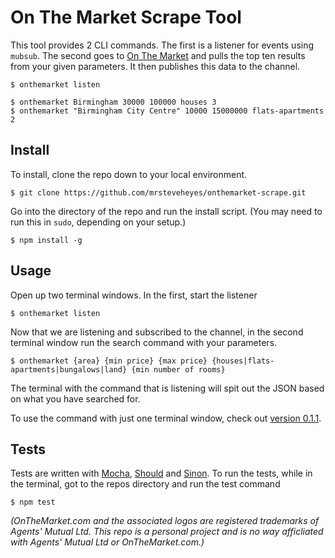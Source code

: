 # On The Market Scrape Tool

This tool provides 2 CLI commands. The first is a listener for events using `mubsub`. The second goes to [On The Market](http://onthemarket.com) and pulls the top ten results from your given parameters. It then publishes this data to the channel.

```
$ onthemarket listen

$ onthemarket Birmingham 30000 100000 houses 3
$ onthemarket "Birmingham City Centre" 10000 15000000 flats-apartments 2
```

## Install

To install, clone the repo down to your local environment.

```
$ git clone https://github.com/mrsteveheyes/onthemarket-scrape.git
```

Go into the directory of the repo and run the install script. (You may need to run this in `sudo`, depending on your setup.)

```
$ npm install -g
```

## Usage

Open up two terminal windows. In the first, start the listener

```
$ onthemarket listen
```

Now that we are listening and subscribed to the channel, in the second terminal window run the search command with your parameters.

```
$ onthemarket {area} {min price} {max price} {houses|flats-apartments|bungalows|land} {min number of rooms}
```

The terminal with the command that is listening will spit out the JSON based on what you have searched for. 

To use the command with just one terminal window, check out [version 0.1.1](https://github.com/mrsteveheyes/onthemarket-scrape/tree/0.1.1).

## Tests

Tests are written with [Mocha](http://mochajs.org), [Should](https://shouldjs.github.io) and [Sinon](http://sinonjs.org). To run the tests, while in the terminal, got to the repos directory and run the test command
 
```
$ npm test
```

_(OnTheMarket.com and the associated logos are registered trademarks of Agents' Mutual Ltd. This repo is a personal project and is no way afficliated with Agents' Mutual Ltd or OnTheMarket.com.)_ 